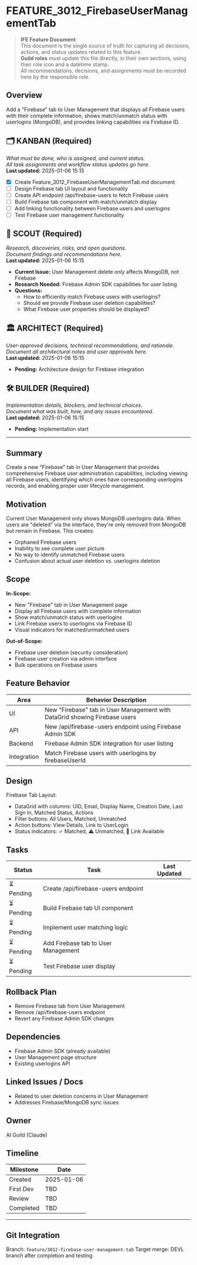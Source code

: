 # FEATURE_3012_FirebaseUserManagementTab

> **IFE Feature Document**  
> This document is the single source of truth for capturing all decisions, actions, and status updates related to this feature.  
> **Guild roles** must update this file directly, in their own sections, using their role icon and a datetime stamp.  
> All recommendations, decisions, and assignments must be recorded here by the responsible role.

## Overview
Add a "Firebase" tab to User Management that displays all Firebase users with their complete information, shows match/unmatch status with userlogins (MongoDB), and provides linking capabilities via Firebase ID.

## 🗂️ KANBAN (Required)
_What must be done, who is assigned, and current status.  
All task assignments and workflow status updates go here._  
**Last updated:** 2025-01-06 15:15

- [x] Create Feature_3012_FirebaseUserManagementTab.md document
- [ ] Design Firebase tab UI layout and functionality
- [ ] Create API endpoint /api/firebase-users to fetch Firebase users
- [ ] Build Firebase tab component with match/unmatch display
- [ ] Add linking functionality between Firebase users and userlogins
- [ ] Test Firebase user management functionality

## 🧭 SCOUT (Required)
_Research, discoveries, risks, and open questions.  
Document findings and recommendations here._  
**Last updated:** 2025-01-06 15:15

- **Current Issue:** User Management delete only affects MongoDB, not Firebase
- **Research Needed:** Firebase Admin SDK capabilities for user listing
- **Questions:** 
  - How to efficiently match Firebase users with userlogins?
  - Should we provide Firebase user deletion capabilities?
  - What Firebase user properties should be displayed?

## 🏛️ ARCHITECT (Required)
_User-approved decisions, technical recommendations, and rationale.  
Document all architectural notes and user approvals here._  
**Last updated:** 2025-01-06 15:15

- **Pending:** Architecture design for Firebase integration

## 🛠️ BUILDER (Required)
_Implementation details, blockers, and technical choices.  
Document what was built, how, and any issues encountered._  
**Last updated:** 2025-01-06 15:15

- **Pending:** Implementation start

---

## Summary
Create a new "Firebase" tab in User Management that provides comprehensive Firebase user administration capabilities, including viewing all Firebase users, identifying which ones have corresponding userlogins records, and enabling proper user lifecycle management.

## Motivation
Current User Management only shows MongoDB userlogins data. When users are "deleted" via the interface, they're only removed from MongoDB but remain in Firebase. This creates:
- Orphaned Firebase users
- Inability to see complete user picture
- No way to identify unmatched Firebase users
- Confusion about actual user deletion vs. userlogins deletion

## Scope
**In-Scope:**
- New "Firebase" tab in User Management page
- Display all Firebase users with complete information
- Show match/unmatch status with userlogins
- Link Firebase users to userlogins via Firebase ID
- Visual indicators for matched/unmatched users

**Out-of-Scope:**
- Firebase user deletion (security consideration)
- Firebase user creation via admin interface
- Bulk operations on Firebase users

## Feature Behavior
| Area       | Behavior Description                                  |
|------------|--------------------------------------------------------|
| UI         | New "Firebase" tab in User Management with DataGrid showing Firebase users |
| API        | New /api/firebase-users endpoint using Firebase Admin SDK |
| Backend    | Firebase Admin SDK integration for user listing |
| Integration | Match Firebase users with userlogins by firebaseUserId |

## Design
Firebase Tab Layout:
- DataGrid with columns: UID, Email, Display Name, Creation Date, Last Sign In, Matched Status, Actions
- Filter buttons: All Users, Matched, Unmatched
- Action buttons: View Details, Link to UserLogin
- Status indicators: ✓ Matched, ⚠ Unmatched, 🔗 Link Available

## Tasks
| Status         | Task                                | Last Updated  |
|----------------|-------------------------------------|---------------|
| ⏳ Pending      | Create /api/firebase-users endpoint |               |
| ⏳ Pending      | Build Firebase tab UI component     |               |
| ⏳ Pending      | Implement user matching logic       |               |
| ⏳ Pending      | Add Firebase tab to User Management |               |
| ⏳ Pending      | Test Firebase user display          |               |

## Rollback Plan
- Remove Firebase tab from User Management
- Remove /api/firebase-users endpoint
- Revert any Firebase Admin SDK changes

## Dependencies
- Firebase Admin SDK (already available)
- User Management page structure
- Existing userlogins API

## Linked Issues / Docs
- Related to user deletion concerns in User Management
- Addresses Firebase/MongoDB sync issues

## Owner
AI Guild (Claude)

## Timeline
| Milestone | Date       |
|-----------|------------|
| Created   | 2025-01-06 |
| First Dev | TBD        |
| Review    | TBD        |
| Completed | TBD        |

---

## Git Integration
Branch: `feature/3012-firebase-user-management-tab`
Target merge: DEVL branch after completion and testing